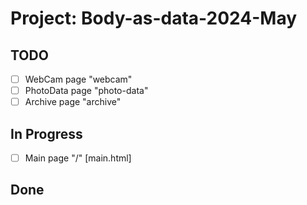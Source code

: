 # Project: Body-as-data-2024-May 

## TODO
- [ ] WebCam page "webcam"
- [ ] PhotoData page "photo-data"
- [ ] Archive page "archive"

## In Progress
- [ ] Main page "/" [main.html]



## Done